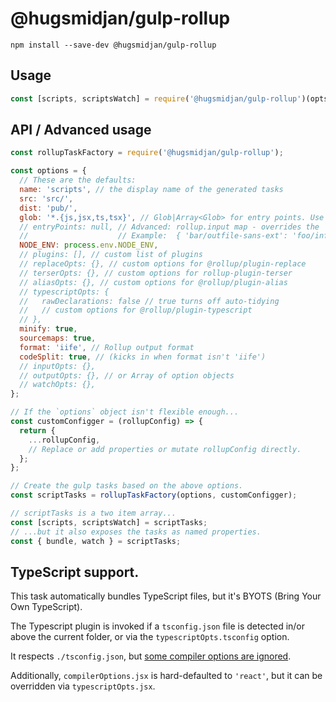 # @hugsmidjan/gulp-rollup

```
npm install --save-dev @hugsmidjan/gulp-rollup
```

## Usage

```js
const [scripts, scriptsWatch] = require('@hugsmidjan/gulp-rollup')(opts);
```

## API / Advanced usage

```js
const rollupTaskFactory = require('@hugsmidjan/gulp-rollup');

const options = {
  // These are the defaults:
  name: 'scripts', // the display name of the generated tasks
  src: 'src/',
  dist: 'pub/',
  glob: '*.{js,jsx,ts,tsx}', // Glob|Array<Glob> for entry points. Use '!' prefix to ignore
  // entryPoints: null, // Advanced: rollup.input map - overrides the `glob` option
  //                    // Example:  { 'bar/outfile-sans-ext': 'foo/infile.ts' }
  NODE_ENV: process.env.NODE_ENV,
  // plugins: [], // custom list of plugins
  // replaceOpts: {}, // custom options for @rollup/plugin-replace
  // terserOpts: {}, // custom options for rollup-plugin-terser
  // aliasOpts: {}, // custom options for @rollup/plugin-alias
  // typescriptOpts: {
  //   rawDeclarations: false // true turns off auto-tidying
  //   // custom options for @rollup/plugin-typescript
  // },
  minify: true,
  sourcemaps: true,
  format: 'iife', // Rollup output format
  codeSplit: true, // (kicks in when format isn't 'iife')
  // inputOpts: {},
  // outputOpts: {}, // or Array of option objects
  // watchOpts: {},
};

// If the `options` object isn't flexible enough...
const customConfigger = (rollupConfig) => {
  return {
    ...rollupConfig,
    // Replace or add properties or mutate rollupConfig directly.
  };
};

// Create the gulp tasks based on the above options.
const scriptTasks = rollupTaskFactory(options, customConfigger);

// scriptTasks is a two item array...
const [scripts, scriptsWatch] = scriptTasks;
// ...but it also exposes the tasks as named properties.
const { bundle, watch } = scriptTasks;
```

## TypeScript support.

This task automatically bundles TypeScript files, but it's BYOTS (Bring Your
Own TypeScript).

The Typescript plugin is invoked if a `tsconfig.json` file is detected in/or
above the current folder, or via the `typescriptOpts.tsconfig` option.

It respects `./tsconfig.json`, but
[some compiler options are ignored](https://github.com/rollup/plugins/tree/master/packages/typescript#ignored-options).

Additionally, `compilerOptions.jsx` is hard-defaulted to `'react'`, but it can
be overridden via `typescriptOpts.jsx`.
